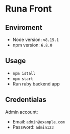Runa Front
==========================================

Enviroment
------------------------------------------

- Node version: `v8.15.1`
- npm version: `6.8.0`

Usage
------------------------------------------

- `npm istall`
- `npm start`
- Run ruby backend app

Credentialas
------------------------------------------

Admin account:
- Email: `admin@example.com`
- Password: `admin123`
